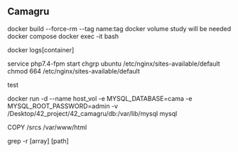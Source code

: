 ## Camagru



docker build --force-rm --tag name:tag
docker volume study will be needed
docker compose
docker exec -it <name> bash

docker logs[container]

service php7.4-fpm start
chgrp ubuntu /etc/nginx/sites-available/default
chmod 664 /etc/nginx/sites-available/default


test 

 docker run -d --name host_vol -e MYSQL_DATABASE=cama -e MYSQL_ROOT_PASSWORD=admin -v /Desktop/42_project/42_camagru/db:/var/lib/mysql mysql

 COPY /srcs /var/www/html

 grep -r [array] [path]